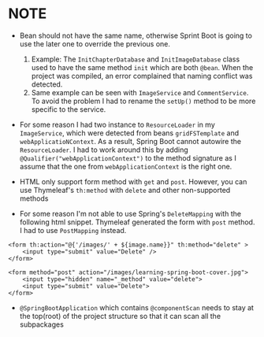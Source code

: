 # NOTE

* Bean should not have the same name, otherwise Sprint Boot is going to
use the later one to override the previous one.
    1. Example: The `InitChapterDatabase` and `InitImageDatabase` class
    used to have the same method `init` which are both `@bean`. When the
    project was compiled,  an error complained that naming conflict was
    detected.
    2. Same example can be seen with `ImageService` and `CommentService`.
    To avoid the problem I had to rename the `setUp()` method to be 
    more specific to the service.

* For some reason I had two instance to `ResourceLoader` in my
`ImageService`, which were detected from beans `gridFSTemplate` and
`webApplicatioNContext`. As a result, Spring Boot cannot autowire the
`ResourceLoader`. I had to work around this by adding `@Qualifier("webApplicationContext")`
to the method signature as I assume that the one from `webApplicationContext`
is the right one.

* HTML only support form method with `get` and `post`. However, you
can use Thymeleaf's `th:method` with `delete` and other non-supported
methods

* For some reason I'm not able to use Spring's `DeleteMapping` with 
the following html snippet. Thymeleaf generated the form with `post`
method. I had to use `PostMapping` instead.
```
<form th:action="@{'/images/' + ${image.name}}" th:method="delete" >
    <input type="submit" value="Delete" />
</form>
```

```
<form method="post" action="/images/learning-spring-boot-cover.jpg">
    <input type="hidden" name="_method" value="delete">
    <input type="submit" value="Delete">
</form>
```
* `@SpringBootApplication` which contains `@componentScan` needs to 
stay at the top(root) of the project structure so that it can scan
all the subpackages
